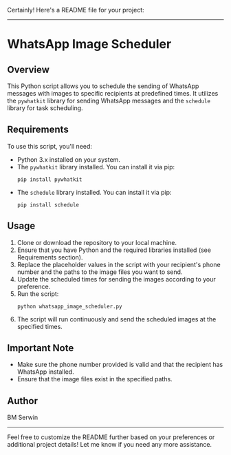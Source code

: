 Certainly! Here's a README file for your project:

---

# WhatsApp Image Scheduler

## Overview
This Python script allows you to schedule the sending of WhatsApp messages with images to specific recipients at predefined times. It utilizes the `pywhatkit` library for sending WhatsApp messages and the `schedule` library for task scheduling.

## Requirements
To use this script, you'll need:
- Python 3.x installed on your system.
- The `pywhatkit` library installed. You can install it via pip:
  ```
  pip install pywhatkit
  ```
- The `schedule` library installed. You can install it via pip:
  ```
  pip install schedule
  ```

## Usage
1. Clone or download the repository to your local machine.
2. Ensure that you have Python and the required libraries installed (see Requirements section).
3. Replace the placeholder values in the script with your recipient's phone number and the paths to the image files you want to send.
4. Update the scheduled times for sending the images according to your preference.
5. Run the script:
   ```
   python whatsapp_image_scheduler.py
   ```
6. The script will run continuously and send the scheduled images at the specified times.

## Important Note
- Make sure the phone number provided is valid and that the recipient has WhatsApp installed.
- Ensure that the image files exist in the specified paths.

## Author
BM Serwin

---

Feel free to customize the README further based on your preferences or additional project details! Let me know if you need any more assistance.
